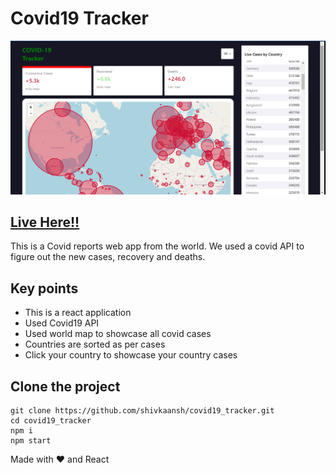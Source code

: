 # Covid19 Tracker

![Main image](main.png)

## [Live Here!!](https://shivanshsharma13.github.io/covid19_tracker/)

This is a Covid reports web app from the world. We used a covid API to figure out the new cases, recovery and deaths.

## Key points

- This is a react application
- Used Covid19 API
- Used world map to showcase all covid cases
- Countries are sorted as per cases
- Click your country to showcase your country cases

## Clone the project

```
git clone https://github.com/shivkaansh/covid19_tracker.git
cd covid19_tracker
npm i
npm start
```

Made with ❤️ and React
